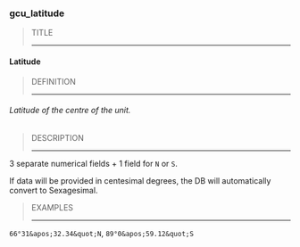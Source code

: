 ### gcu_latitude



> TITLE
> 
> ------

#### Latitude



> DEFINITION
> 
> ------

###### Latitude of the centre of the unit.



> DESCRIPTION
> 
> ------

3 separate numerical fields + 1 field for `N` or `S`.

If data will be provided in centesimal degrees, the DB will automatically convert to Sexagesimal.



> EXAMPLES
> 
> ------

`66°31&apos;32.34&quot;N`, `89°0&apos;59.12&quot;S`